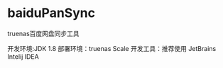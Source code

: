# baiduPanSync
truenas百度网盘同步工具

开发环境:JDK 1.8 
部署环境：truenas Scale
开发工具：推荐使用 JetBrains Intelij IDEA


